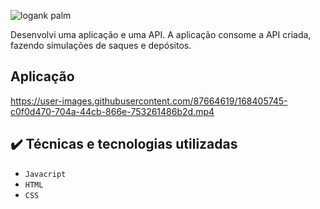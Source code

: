![log](https://user-images.githubusercontent.com/87664619/168388610-db5fdaf7-cb86-4aa3-a2f9-0e2001d0cc8c.png)ank palm

Desenvolvi uma aplicação e uma API. A aplicação consome a API criada, fazendo simulações de saques e depósitos.

## Aplicação


https://user-images.githubusercontent.com/87664619/168405745-c0f0d470-704a-44cb-866e-753261486b2d.mp4


## ✔️ Técnicas e tecnologias utilizadas

- ``Javacript``
- ``HTML``
- ``CSS``
